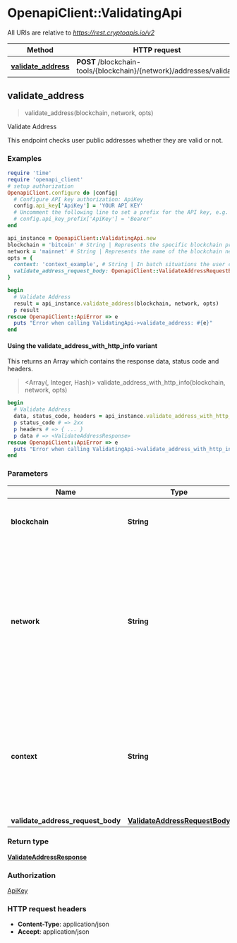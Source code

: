 # OpenapiClient::ValidatingApi

All URIs are relative to *https://rest.cryptoapis.io/v2*

| Method | HTTP request | Description |
| ------ | ------------ | ----------- |
| [**validate_address**](ValidatingApi.md#validate_address) | **POST** /blockchain-tools/{blockchain}/{network}/addresses/validate | Validate Address |


## validate_address

> <ValidateAddressResponse> validate_address(blockchain, network, opts)

Validate Address

This endpoint checks user public addresses whether they are valid or not.

### Examples

```ruby
require 'time'
require 'openapi_client'
# setup authorization
OpenapiClient.configure do |config|
  # Configure API key authorization: ApiKey
  config.api_key['ApiKey'] = 'YOUR API KEY'
  # Uncomment the following line to set a prefix for the API key, e.g. 'Bearer' (defaults to nil)
  # config.api_key_prefix['ApiKey'] = 'Bearer'
end

api_instance = OpenapiClient::ValidatingApi.new
blockchain = 'bitcoin' # String | Represents the specific blockchain protocol name, e.g. Ethereum, Bitcoin, etc.
network = 'mainnet' # String | Represents the name of the blockchain network used; blockchain networks are usually identical as technology and software, but they differ in data, e.g. - \"mainnet\" is the live network with actual data while networks like \"testnet\", \"ropsten\", \"rinkeby\" are test networks.
opts = {
  context: 'context_example', # String | In batch situations the user can use the context to correlate responses with requests. This property is present regardless of whether the response was successful or returned as an error. `context` is specified by the user.
  validate_address_request_body: OpenapiClient::ValidateAddressRequestBody.new({data: OpenapiClient::ValidateAddressRequestBodyData.new({item: OpenapiClient::ValidateAddressRequestBodyDataItem.new({address: 'mho4jHBcrNCncKt38trJahXakuaBnS7LK5'})})}) # ValidateAddressRequestBody | 
}

begin
  # Validate Address
  result = api_instance.validate_address(blockchain, network, opts)
  p result
rescue OpenapiClient::ApiError => e
  puts "Error when calling ValidatingApi->validate_address: #{e}"
end
```

#### Using the validate_address_with_http_info variant

This returns an Array which contains the response data, status code and headers.

> <Array(<ValidateAddressResponse>, Integer, Hash)> validate_address_with_http_info(blockchain, network, opts)

```ruby
begin
  # Validate Address
  data, status_code, headers = api_instance.validate_address_with_http_info(blockchain, network, opts)
  p status_code # => 2xx
  p headers # => { ... }
  p data # => <ValidateAddressResponse>
rescue OpenapiClient::ApiError => e
  puts "Error when calling ValidatingApi->validate_address_with_http_info: #{e}"
end
```

### Parameters

| Name | Type | Description | Notes |
| ---- | ---- | ----------- | ----- |
| **blockchain** | **String** | Represents the specific blockchain protocol name, e.g. Ethereum, Bitcoin, etc. |  |
| **network** | **String** | Represents the name of the blockchain network used; blockchain networks are usually identical as technology and software, but they differ in data, e.g. - \&quot;mainnet\&quot; is the live network with actual data while networks like \&quot;testnet\&quot;, \&quot;ropsten\&quot;, \&quot;rinkeby\&quot; are test networks. |  |
| **context** | **String** | In batch situations the user can use the context to correlate responses with requests. This property is present regardless of whether the response was successful or returned as an error. &#x60;context&#x60; is specified by the user. | [optional] |
| **validate_address_request_body** | [**ValidateAddressRequestBody**](ValidateAddressRequestBody.md) |  | [optional] |

### Return type

[**ValidateAddressResponse**](ValidateAddressResponse.md)

### Authorization

[ApiKey](../README.md#ApiKey)

### HTTP request headers

- **Content-Type**: application/json
- **Accept**: application/json

